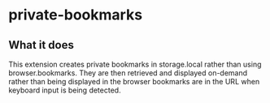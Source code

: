 # private-bookmarks

## What it does

This extension creates private bookmarks in storage.local rather than using browser.bookmarks. They are then retrieved and displayed on-demand rather than being displayed in the browser bookmarks are in the URL when keyboard input is being detected. 

